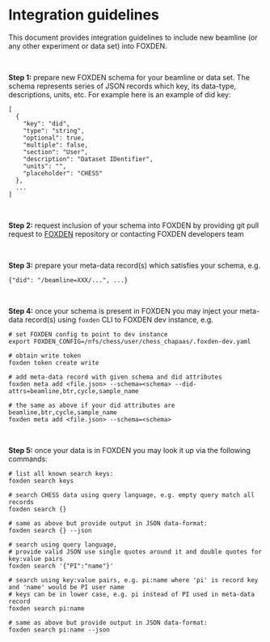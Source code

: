 # Integration guidelines
This document provides integration guidelines to include new
beamline (or any other experiment or data set) into FOXDEN.

<br/>

**Step 1:** prepare new FOXDEN schema for your beamline or data set.
The schema represents series of JSON records which key, its data-type,
descriptions, units, etc. For example here is an example of did
key:
```
[
  {
    "key": "did",
    "type": "string",
    "optional": true,
    "multiple": false,
    "section": "User",
    "description": "Dataset IDentifier",
    "units": "",
    "placeholder": "CHESS"
  },
  ...
]
```

<br/>

**Step 2:** request inclusion of your schema into FOXDEN by providing
git pull request to [FOXDEN](https://github.com/CHESSComputing/FOXDEN)
repository or contacting FOXDEN developers team

<br/>

**Step 3:** prepare your meta-data record(s) which satisfies your schema,
e.g.
```
{"did": "/beamline=XXX/...", ...}
```

<br/>

**Step 4:** once your schema is present in FOXDEN you may inject your
meta-data record(s) using `foxden` CLI to FOXDEN dev instance, e.g.
```
# set FOXDEN config to point to dev instance
export FOXDEN_CONFIG=/nfs/chess/user/chess_chapaas/.foxden-dev.yaml

# obtain write token
foxden token create write

# add meta-data record with given schema and did attributes
foxden meta add <file.json> --schema=<schema> --did-attrs=beamline,btr,cycle,sample_name

# the same as above if your did attributes are beamline,btr,cycle,sample_name
foxden meta add <file.json> --schema=<schema>
```

<br/>

**Step 5:** once your data is in FOXDEN you may look it up via the following
commands:
```
# list all known search keys:
foxden search keys

# search CHESS data using query language, e.g. empty query match all records
foxden search {}

# same as above but provide output in JSON data-format:
foxden search {} --json

# search using query language,
# provide valid JSON use single quotes around it and double quotes for key:value pairs
foxden search '{"PI":"name"}'

# search using key:value pairs, e.g. pi:name where 'pi' is record key and 'name' would be PI user name
# keys can be in lower case, e.g. pi instead of PI used in meta-data record
foxden search pi:name

# same as above but provide output in JSON data-format:
foxden search pi:name --json
```
